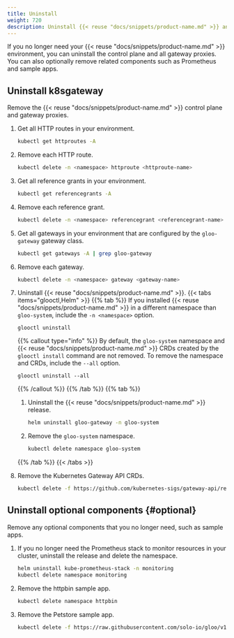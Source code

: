```yaml
---
title: Uninstall
weight: 720
description: Uninstall {{< reuse "docs/snippets/product-name.md" >}} and related components.
---
```


If you no longer need your {{< reuse "docs/snippets/product-name.md" >}} environment, you can uninstall the control plane and all gateway proxies. You can also optionally remove related components such as Prometheus and sample apps.

## Uninstall k8sgateway

Remove the {{< reuse "docs/snippets/product-name.md" >}} control plane and gateway proxies.

1. Get all HTTP routes in your environment. 
   ```sh
   kubectl get httproutes -A
   ```

2. Remove each HTTP route. 
   ```sh
   kubectl delete -n <namespace> httproute <httproute-name>
   ```

3. Get all reference grants in your environment. 
   ```sh
   kubectl get referencegrants -A
   ```

4. Remove each reference grant. 
   ```sh
   kubectl delete -n <namespace> referencegrant <referencegrant-name>
   ```

5. Get all gateways in your environment that are configured by the `gloo-gateway` gateway class. 
   ```sh
   kubectl get gateways -A | grep gloo-gateway
   ```

6. Remove each gateway. 
   ```sh
   kubectl delete -n <namespace> gateway <gateway-name>
   ```

7. Uninstall {{< reuse "docs/snippets/product-name.md" >}}.
   {{< tabs items="glooctl,Helm" >}}
   {{% tab %}}
   If you installed {{< reuse "docs/snippets/product-name.md" >}} in a different namespace than `gloo-system`, include the `-n <namespace>` option.
   ```shell
   glooctl uninstall
   ```

   {{% callout type="info" %}}
   By default, the `gloo-system` namespace and {{< reuse "docs/snippets/product-name.md" >}} CRDs created by the `glooctl install` command are not removed. To remove the namespace and CRDs, include the `--all` option.
   ```shell
   glooctl uninstall --all
   ```
   {{% /callout %}}
   {{% /tab %}}
   {{% tab %}}
   1. Uninstall the {{< reuse "docs/snippets/product-name.md" >}} release.
      ```sh
      helm uninstall gloo-gateway -n gloo-system
      ```

   2. Remove the `gloo-system` namespace. 
      ```sh
      kubectl delete namespace gloo-system
      ```
   {{% /tab %}}
   {{< /tabs >}}


8. Remove the Kubernetes Gateway API CRDs. 
   ```sh
   kubectl delete -f https://github.com/kubernetes-sigs/gateway-api/releases/download/v1.0.0/standard-install.yaml
   ```

## Uninstall optional components {#optional}

Remove any optional components that you no longer need, such as sample apps.

1. If you no longer need the Prometheus stack to monitor resources in your cluster, uninstall the release and delete the namespace.
   ```sh
   helm uninstall kube-prometheus-stack -n monitoring
   kubectl delete namespace monitoring
   ```

2. Remove the httpbin sample app.
   ```sh
   kubectl delete namespace httpbin
   ```

3. Remove the Petstore sample app.
   ```sh
   kubectl delete -f https://raw.githubusercontent.com/solo-io/gloo/v1.13.x/example/petstore/petstore.yaml
   ```